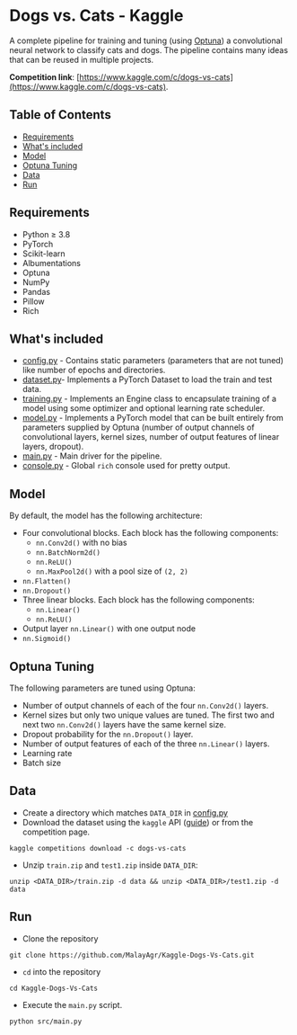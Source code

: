 # <!-- omit in toc --> Dogs vs. Cats - Kaggle

A complete pipeline for training and tuning (using [Optuna](https://optuna.org/)) a convolutional neural network to classify cats and dogs. The pipeline contains many ideas that can be reused in multiple projects.

**Competition link**: [https://www.kaggle.com/c/dogs-vs-cats](https://www.kaggle.com/c/dogs-vs-cats).

## <!-- omit in toc --> Table of Contents

- [Requirements](#requirements)
- [What's included](#whats-included)
- [Model](#model)
- [Optuna Tuning](#optuna-tuning)
- [Data](#data)
- [Run](#run)

## Requirements

- Python &ge; 3.8
- PyTorch
- Scikit-learn
- Albumentations
- Optuna
- NumPy
- Pandas
- Pillow
- Rich

## What's included

- [config.py](src/config.py) - Contains static parameters (parameters that are not tuned) like number of epochs and directories.
- [dataset.py](src/dataset.py)- Implements a PyTorch Dataset to load the train and test data.
- [training.py](src/training.py) - Implements an Engine class to encapsulate training of a model using some optimizer and optional learning rate scheduler.
- [model.py](src/model.py) - Implements a PyTorch model that can be built entirely from parameters supplied by Optuna (number of output channels of convolutional layers, kernel sizes, number of output features of linear layers, dropout).
- [main.py](src/main.py) - Main driver for the pipeline.
- [console.py](src/console.py) - Global `rich` console used for pretty output.

## Model

By default, the model has the following architecture:

- Four convolutional blocks. Each block has the following components:
  - `nn.Conv2d()` with no bias
  - `nn.BatchNorm2d()`
  - `nn.ReLU()`
  - `nn.MaxPool2d()` with a pool size of `(2, 2)`
- `nn.Flatten()`
- `nn.Dropout()`
- Three linear blocks. Each block has the following components:
  - `nn.Linear()`
  - `nn.ReLU()`
- Output layer `nn.Linear()` with one output node
- `nn.Sigmoid()`

## Optuna Tuning

The following parameters are tuned using Optuna:

- Number of output channels of each of the four `nn.Conv2d()` layers.
- Kernel sizes but only two unique values are tuned. The first two and next two `nn.Conv2d()` layers have the same kernel size.
- Dropout probability for the `nn.Dropout()` layer.
- Number of output features of each of the three `nn.Linear()` layers.
- Learning rate
- Batch size

## Data

- Create a directory which matches `DATA_DIR` in [config.py](src/config.py)
- Download the dataset using the `kaggle` API ([guide](https://github.com/Kaggle/kaggle-api)) or from the competition page.

```shell
kaggle competitions download -c dogs-vs-cats
```

- Unzip `train.zip` and `test1.zip` inside `DATA_DIR`:

```shell
unzip <DATA_DIR>/train.zip -d data && unzip <DATA_DIR>/test1.zip -d data
```

## Run

- Clone the repository

```shell
git clone https://github.com/MalayAgr/Kaggle-Dogs-Vs-Cats.git
```

- `cd` into the repository

```shell
cd Kaggle-Dogs-Vs-Cats
```

- Execute the `main.py` script.

```shell
python src/main.py
```
